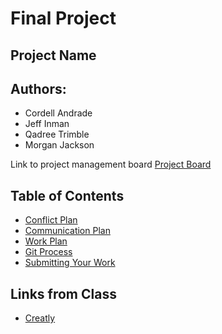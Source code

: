 # Final Project

## Project Name

## Authors:
* Cordell Andrade
* Jeff Inman
* Qadree Trimble
* Morgan Jackson

Link to project management board 
[Project Board](https://github.com/users/jinman36/projects/1)

## Table of Contents
 - [Conflict Plan](#Conflict-Plan)
 - [Communication Plan](#Communication-Plan)
 - [Work Plan](#Work-Plan)
 - [Git Process](#Git-Process)
 - [Submitting Your Work](#Submitting-Your-Work)

## Links from Class
- [Creatly](http://creately.com/)



